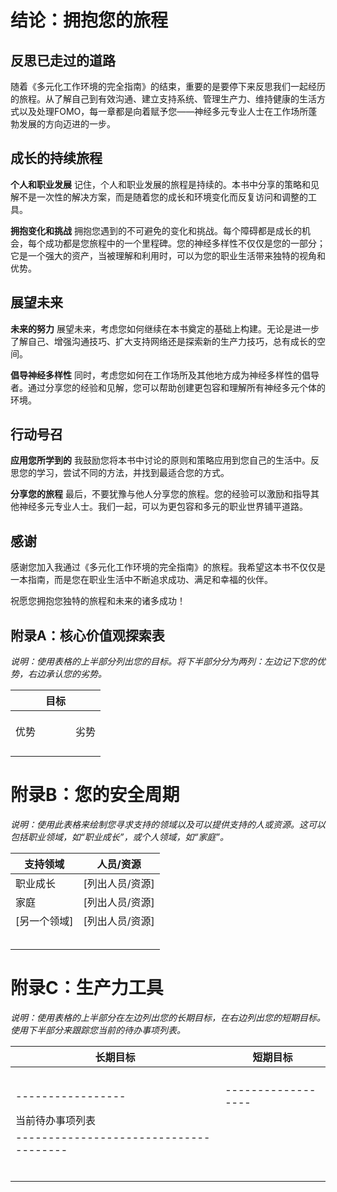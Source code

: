 # 结论：拥抱您的旅程

## 反思已走过的道路

随着《多元化工作环境的完全指南》的结束，重要的是要停下来反思我们一起经历的旅程。从了解自己到有效沟通、建立支持系统、管理生产力、维持健康的生活方式以及处理FOMO，每一章都是向着赋予您——神经多元专业人士在工作场所蓬勃发展的方向迈进的一步。

## 成长的持续旅程

**个人和职业发展**
记住，个人和职业发展的旅程是持续的。本书中分享的策略和见解不是一次性的解决方案，而是随着您的成长和环境变化而反复访问和调整的工具。

**拥抱变化和挑战**
拥抱您遇到的不可避免的变化和挑战。每个障碍都是成长的机会，每个成功都是您旅程中的一个里程碑。您的神经多样性不仅仅是您的一部分；它是一个强大的资产，当被理解和利用时，可以为您的职业生活带来独特的视角和优势。

## 展望未来

**未来的努力**
展望未来，考虑您如何继续在本书奠定的基础上构建。无论是进一步了解自己、增强沟通技巧、扩大支持网络还是探索新的生产力技巧，总有成长的空间。

**倡导神经多样性**
同时，考虑您如何在工作场所及其他地方成为神经多样性的倡导者。通过分享您的经验和见解，您可以帮助创建更包容和理解所有神经多元个体的环境。

## 行动号召

**应用您所学到的**
我鼓励您将本书中讨论的原则和策略应用到您自己的生活中。反思您的学习，尝试不同的方法，并找到最适合您的方式。

**分享您的旅程**
最后，不要犹豫与他人分享您的旅程。您的经验可以激励和指导其他神经多元专业人士。我们一起，可以为更包容和多元的职业世界铺平道路。

## 感谢

感谢您加入我通过《多元化工作环境的完全指南》的旅程。我希望这本书不仅仅是一本指南，而是您在职业生活中不断追求成功、满足和幸福的伙伴。

祝愿您拥抱您独特的旅程和未来的诸多成功！

## 附录A：核心价值观探索表

*说明：使用表格的上半部分列出您的目标。将下半部分分为两列：左边记下您的优势，右边承认您的劣势。*

|            | 目标               |           |
|------------|-------------------|-----------|
|            |                   |           |
|            |                   |           |
|            |                   |           |
| 优势       |                   | 劣势      |
|            |                   |           |
|            |                   |           |
|            |                   |           |
|            |                   |           |

# 附录B：您的安全周期

*说明：使用此表格来绘制您寻求支持的领域以及可以提供支持的人或资源。这可以包括职业领域，如“职业成长”，或个人领域，如“家庭”。*

| 支持领域       | 人员/资源                  |
|-----------------|-------------------------|
| 职业成长       | [列出人员/资源]         |
| 家庭           | [列出人员/资源]         |
| [另一个领域]   | [列出人员/资源]         |
|                 |                         |
|                 |                         |
|                 |                         |
|                 |                         |
|                 |                         |

# 附录C：生产力工具

*说明：使用表格的上半部分在左边列出您的长期目标，在右边列出您的短期目标。使用下半部分来跟踪您当前的待办事项列表。*

| 长期目标        | 短期目标          |
|-----------------|------------------|
|                 |                  |
|                 |                  |
|                 |                  |
|                 |                  |
|-----------------|------------------|
| 当前待办事项列表                     |
|--------------------------------------|
|                                      |
|                                      |
|                                      |
|                                      |
|                                      |
|                                      |
